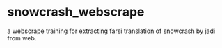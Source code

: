 # snowcrash_webscrape
a webscrape training for extracting farsi translation of snowcrash by jadi from web.
